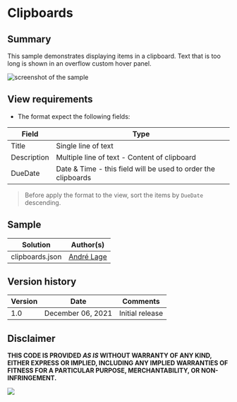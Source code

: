# Clipboards

## Summary
This sample demonstrates displaying items in a clipboard. Text that is too long is shown in an overflow custom hover panel.

![screenshot of the sample](./assets/screenshot.gif)

## View requirements
- The format expect the following fields:

Field |Type
--------|---------
Title | Single line of text 
Description | Multiple line of text - Content of clipboard
DueDate | Date & Time - this field will be used to order the clipboards

> Before apply the format to the view, sort the items by `DueDate` descending.


## Sample

Solution|Author(s)
--------|---------
clipboards.json | [André Lage](https://github.com/aaclage)

## Version history

Version|Date|Comments
-------|----|--------
1.0|December 06, 2021|Initial release


## Disclaimer
**THIS CODE IS PROVIDED *AS IS* WITHOUT WARRANTY OF ANY KIND, EITHER EXPRESS OR IMPLIED, INCLUDING ANY IMPLIED WARRANTIES OF FITNESS FOR A PARTICULAR PURPOSE, MERCHANTABILITY, OR NON-INFRINGEMENT.**

<img src="https://pnptelemetry.azurewebsites.net/list-formatting/view-samples/clipboards" />

